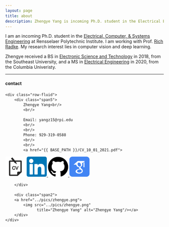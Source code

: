 ```yaml
---
layout: page
title: about
description: Zhengye Yang is incoming Ph.D. student in the Electrical Engineering at Rensselaer Polytechnic Institute; research in computer vision
---
```

I am an incoming Ph.D. student in the [Electrical, Computer, & Systems Engineering](https://www.ecse.rpi.edu) at Rensselaer Polytechnic Institute. I am working with Prof. [Rich Radke](https://www.ecse.rpi.edu/~rjradke/index.htm). My research interest lies in computer vision and deep learning.

Zhengye received a BS in [Electronic Science and Technology](https://electronic.seu.edu.cn/dz_en/)
in 2018, from the
Southeast University, and a
MS in [Electrical Engineering](https://www.ee.columbia.edu) in 2020, from the
Columbia Univeristy.










---

<div class="container">
<h4><a name="contact"></a>contact</h4>

    <div class="row-fluid">
        <div class="span5">
            Zhengye Yang<br/>
            <br/>

            Email: yangz15@rpi.edu
            <br/>
            <br/>
            Phone: 929-319-0588
            <br/>
            <br/>
            <a href="{{ BASE_PATH }}/CV_10_01_2021.pdf">
<img border="0" alt="CV" src="high_res_icon/cv-icon.png" width="64" height="64">
</a>
<a href="https://www.linkedin.com/in/zhengye-yang/">
<img border="0" alt="LinkedIn" src="high_res_icon/linkedin-icon.png" width="64" height="64">
</a>
<a href="https://github.com/zylearncoding">
<img border="0" alt="Github" src="high_res_icon/github-icon.png" width="64" height="64">
</a>
<a href="https://scholar.google.com/citations?user=PGbaGDsAAAAJ&hl=en">
<img border="0" alt="GoogleScholar" src="high_res_icon/googlescholar-icon.png" width="64" height="64">
</a>
           
        </div>

        <div class="span2">
        <a href="../pics/zhengye.png">
            <img src="../pics/zhengye.png"
                  title="Zhengye Yang" alt="Zhengye Yang"/></a>
        </div>
    </div>
</div>
